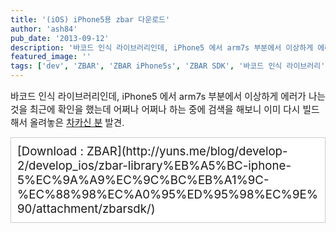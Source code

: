 ```yaml
---
title: '(iOS) iPhone5용 zbar 다운로드'
author: 'ash84'
pub_date: '2013-09-12'
description: '바코드 인식 라이브러리인데, iPhone5 에서 arm7s 부분에서 이상하게 에러가 나는 것을 최근에 확인을 했는데 어쩌나 어쩌나 하는 중에 검색을 해보니 이미 다시 빌드해서 올려놓은 [차카신 분](http://yuns.me/blog) 발견.'
featured_image: ''
tags: ['dev', 'ZBAR', 'ZBAR iPhone5s', 'ZBAR SDK', '바코드 인식 라이브러리', '아이폰 바코드 인식']
---
```



<span style="font-size: 11pt;">바코드 인식 라이브러리인데, iPhone5 에서 arm7s 부분에서 이상하게 에러가 나는 것을 최근에 확인을 했는데 어쩌나 어쩌나 하는 중에 검색을 해보니 이미 다시 빌드해서 올려놓은 [차카신 분](http://yuns.me/blog) 발견. </span>

<div class="txc-textbox" style="border: 1px solid rgb(203, 203, 203); background-color: rgb(255, 255, 255); padding: 10px;"><span style="font-size: 14pt;"></span><span style="font-size: 14pt;">[Download : ZBAR](http://yuns.me/blog/develop-2/develop_ios/zbar-library%EB%A5%BC-iphone-5%EC%9A%A9%EC%9C%BC%EB%A1%9C-%EC%88%98%EC%A0%95%ED%95%98%EC%9E%90/attachment/zbarsdk/)</span>

</div>

